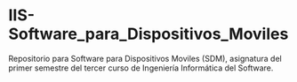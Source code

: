 # IIS-Software_para_Dispositivos_Moviles
Repositorio para Software para Dispositivos Moviles (SDM), asignatura del primer semestre del tercer curso de Ingeniería Informática del Software.
